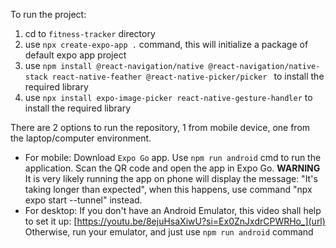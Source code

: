 To run the project:
1. cd to `fitness-tracker` directory
2. use  `npx create-expo-app .` command, this will initialize a package of default expo app project
3. use `npm install @react-navigation/native @react-navigation/native-stack react-native-feather @react-native-picker/picker ` to install the required library
4. use  `npx install expo-image-picker react-native-gesture-handler` to install the required library


There are 2 options to run the repository, 1 from mobile device, one from the laptop/computer environment.
- For mobile: 
  Download `Expo Go` app. Use `npm run android` cmd to run the application. Scan the QR code and open the app in Expo Go. 
  **WARNING** It is very likely running the app on phone will display the message: "It's taking longer than expected", when this happens, use command "npx expo start --tunnel" instead.
- For desktop: 
  If you don't have an Android Emulator, this video shall help to set it up: [https://youtu.be/8ejuHsaXiwU?si=Ex0ZnJxdrCPWRHo_](url) 
  Otherwise, run your emulator, and just use `npm run android` command
  
